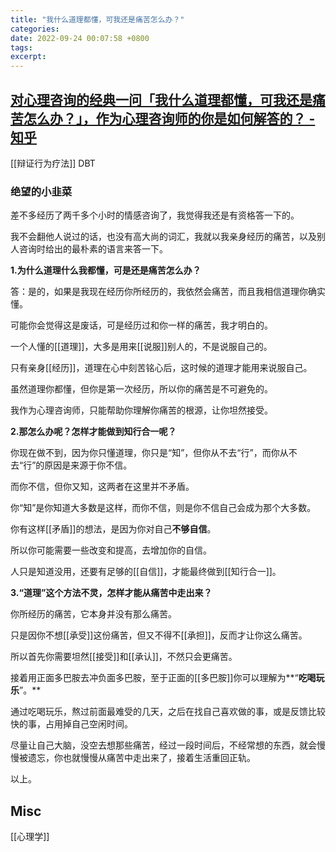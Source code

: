 ```yaml
---
title: "我什么道理都懂，可我还是痛苦怎么办？"
categories: 
date: 2022-09-24 00:07:58 +0800
tags: 
excerpt: 
---
```



## [对心理咨询的经典一问「我什么道理都懂，可我还是痛苦怎么办？」，作为心理咨询师的你是如何解答的？ - 知乎](https://www.zhihu.com/question/269523331)

[[辩证行为疗法]] DBT

### 绝望的小韭菜

差不多经历了两千多个小时的情感咨询了，我觉得我还是有资格答一下的。

我不会翻他人说过的话，也没有高大尚的词汇，我就以我亲身经历的痛苦，以及别人咨询时给出的最朴素的语言来答一下。

**1.为什么道理什么我都懂，可是还是痛苦怎么办？**

答：是的，如果是我现在经历你所经历的，我依然会痛苦，而且我相信道理你确实懂。

可能你会觉得这是废话，可是经历过和你一样的痛苦，我才明白的。

一个人懂的[[道理]]，大多是用来[[说服]]别人的，不是说服自己的。

只有亲身[[经历]]，道理在心中刻苦铭心后，这时候的道理才能用来说服自己。

虽然道理你都懂，但你是第一次经历，所以你的痛苦是不可避免的。

我作为心理咨询师，只能帮助你理解你痛苦的根源，让你坦然接受。

**2.那怎么办呢？怎样才能做到知行合一呢？**

你现在做不到，因为你只懂道理，你只是“知”，但你从不去“行”，而你从不去“行”的原因是来源于你不信。

而你不信，但你又知，这两者在这里并不矛盾。

你“知”是你知道大多数是这样，而你不信，则是你不信自己会成为那个大多数。

你有这样[[矛盾]]的想法，是因为你对自己**不够自信**。

所以你可能需要一些改变和提高，去增加你的自信。

人只是知道没用，还要有足够的[[自信]]，才能最终做到[[知行合一]]。

**3.“道理”这个方法不灵，怎样才能从痛苦中走出来？**

你所经历的痛苦，它本身并没有那么痛苦。

只是因你不想[[承受]]这份痛苦，但又不得不[[承担]]，反而才让你这么痛苦。

所以首先你需要坦然[[接受]]和[[承认]]，不然只会更痛苦。

接着用正面多巴胺去冲负面多巴胺，至于正面的[[多巴胺]]你可以理解为**“**吃喝玩乐**”。**

通过吃喝玩乐，熬过前面最难受的几天，之后在找自己喜欢做的事，或是反馈比较快的事，占用掉自己空闲时间。

尽量让自己大脑，没空去想那些痛苦，经过一段时间后，不经常想的东西，就会慢慢被遗忘，你也就慢慢从痛苦中走出来了，接着生活重回正轨。

以上。


## Misc

[[心理学]]



